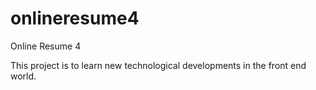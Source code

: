 # onlineresume4
Online Resume 4

This project is to learn new technological developments in the front end world.
